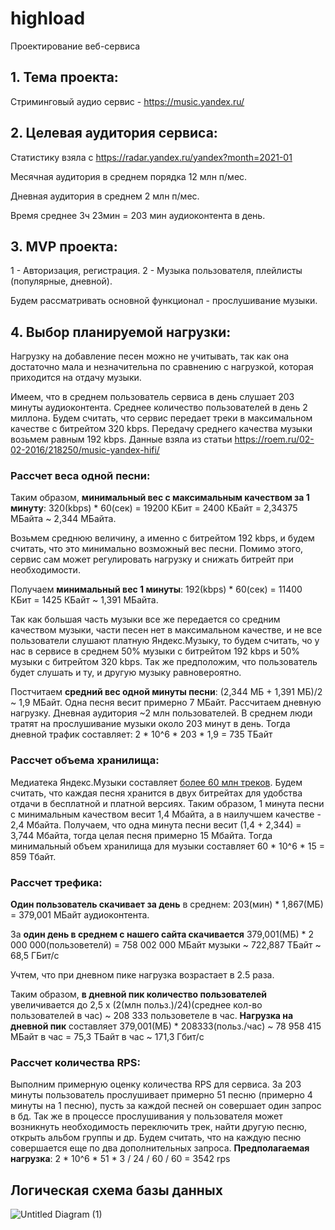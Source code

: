 # highload
Проектирование веб-сервиса

## 1. Тема проекта:
Стриминговый аудио сервис - https://music.yandex.ru/

## 2. Целевая аудитория сервиса:
Статистику взяла с <https://radar.yandex.ru/yandex?month=2021-01>

Месячная аудитория в среднем порядка 12 млн п/мес.

Дневная аудитория в среднем 2 млн п/мес.

Время среднее 3ч 23мин = 203 мин аудиоконтента в день.


## 3. MVP проекта:
 1 - Авторизация, регистрация. 2 - Музыка пользователя, плейлисты (популярные, дневной).  
 
 Будем рассматривать основной функционал - прослушивание музыки.
 

## 4. Выбор планируемой нагрузки:
Нагрузку на добавление песен можно не учитывать, так как она достаточно мала и незначительна по сравнению с нагрузкой, которая приходится на отдачу музыки.

Имеем, что в среднем пользователь сервиса в день слушает 203 минуты аудиоконтента. Среднее количество пользователей в день 2 миллона.
Будем считать, что сервис передает треки в максимальном качестве с битрейтом 320 kbps. Передачу среднего качества музыки возьмем равным 192 kbps.
Данные взяла из статьи <https://roem.ru/02-02-2016/218250/music-yandex-hifi/>

### Рассчет веса одной песни:
Таким образом, **минимальный вес с максимальным качеством за 1 минуту**: 320(kbps) * 60(сек) = 19200 КБит = 2400 КБайт = 2,34375 МБайта ~ 2,344 МБайта.

Возьмем среднюю величину, а именно с битрейтом 192 kbps, и будем считать, что это минимально возможный вес песни. Помимо этого, сервис сам может регулировать нагрузку и снижать битрейт при необходимости.

Получаем **минимальный вес 1 минуты**: 192(kbps) * 60(сек) = 11400 КБит = 1425 КБайт ~ 1,391 МБайта.

Так как большая часть музыки все же передается со средним качеством музыки, части песен нет в максимальном качестве, и не все пользователи слушают платную Яндекс.Музыку, то будем считать, чо у нас в сервисе в среднем 50% музыки с битрейтом 192 kbps и 50% музыки с битрейтом 320 kbps. Так же предположим, что пользователь будет слушать и ту, и другую музыку равновероятно.

Постчитаем **средний вес одной минуты песни**: (2,344 МБ + 1,391 МБ)/2 ~ 1,9 МБайт.
Одна песня весит примерно 7 МБайт.
Рассчитаем дневную нагрузку. Дневная аудитория ~2 млн пользователей. В среднем люди тратят на прослушивание музыки около 203 минут в день. Тогда дневной трафик составляет:
2 * 10^6 * 203 * 1,9 = 735 TБайт

### Рассчет объема хранилища:
Медиатека Яндекс.Музыки составляет [более 60 млн треков](https://vc.ru/media/96460-chislo-podpischikov-yandeks-muzyki-vyroslo-v-tri-raza-za-poltora-goda-i-dostiglo-3-mln "более 60 млн треков"). Будем считать, что каждая песня хранится в двух битрейтах для удобства отдачи в бесплатной и платной версиях. Таким образом, 1 минута песни с минимальным качеством весит 1,4 Мбайта, а в наилучшем качестве - 2,4 Мбайта. Получаем, что одна минута песни весит (1,4 + 2,344) = 3,744 Мбайта, тогда целая песня примерно 15 Мбайта.
Тогда минимальный объем хранилища для музыки составляет 60 * 10^6 * 15 = 859 Тбайт.

### Рассчет трефика:
**Один пользователь скачивает за день** в среднем: 203(мин) * 1,867(МБ) = 379,001 МБайт аудиоконтента.

За **один день в среднем с нашего сайта скачивается** 379,001(МБ) * 2 000 000(пользоветелй) = 758 002 000 МБайт  музыки ~ 722,887 ТБайт ~ 68,5 ГБит/с

Учтем, что при дневном пике нагрузка возрастает в 2.5 раза.

Таким образом, **в дневной пик количество пользователей** увеличивается до 2,5 x (2(млн польз.)/24)(среднее кол-во пользователей в час) ~ 208 333 пользоветеле в час.
**Нагрузка на дневной пик** составляет 379,001(МБ) * 208333(польз./час) ~ 78 958 415 МБайт в час = 75,3 ТБайт в час ~ 171,3 Гбит/с

### Рассчет количества RPS:
Выполним примерную оценку количества RPS для сервиса. За 203 минуты пользователь прослушивает примерно 51 песню (примерно 4 минуты на 1 песню), пусть за каждой песней он совершает один запрос в бд. Так же в процессе прослушивания у пользователя может возникнуть необходимость переключить трек, найти другую песню, открыть альбом группы и др. Будем считать, что на каждую песню совершается еще по два дополнительных запроса. 
**Предполагаемая нагрузка**: 2 * 10^6 * 51 * 3 / 24 / 60 / 60 = 3542 rps

## Логическая схема базы данных
![Untitled Diagram (1)](https://user-images.githubusercontent.com/49959597/113514955-36086280-957a-11eb-9274-62c43ad89aaa.png)

